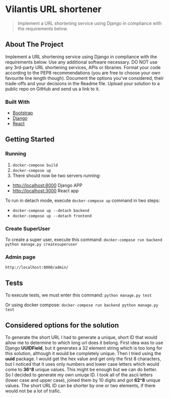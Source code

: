# Vilantis URL shortener
> Implement a URL shortening service using Django in compliance with the requirements below.

## About The Project

Implement a URL shortening service using Django in compliance with the requirements below. Use any additional software necessary. DO NOT use any 3rd-party URL shortening services, APIs or libraries. Format your code according to the PEP8 recommendations (you are free to choose your own favourite line length though). Document the options you've considered, their trade-offs and your decisions in the Readme file. Upload your solution to a public repo on GitHub and send us a link to it.

### Built With
* [Bootstrap](https://getbootstrap.com)
* [Django](https://www.djangoproject.com/)
* [React](https://reactjs.org/)

## Getting Started

### Running

1. `docker-compose build`
1. `docker-compose up`
1. There should now be two servers running:
  - [http://localhost:8000](http://localhost:8000) Django APP
  - [http://localhost:3000](http://localhost:3000) React app

To run in detach mode, execute `docker-compose up` command in two steps:
- `docker-compose up --detach backend`
- `docker-compose up --detach frontend`

### Create SuperUser
To create a super user, execute this command:
```docker-compose run backend python manage.py createsuperuser```

### Admin page
`http://localhost:8000/admin/`

## Tests

To execute tests, we must enter this command:
`python manage.py test`

Or using docker compose:
`docker-compose run backend python manage.py test`

## Considered options for the solution

To generate the short URL I had to generate a unique, short ID that would allow me to determine to which long url does it belong. First idea was to use Django **UUIDField**, but it generates a 32 element string which is too long for this solution, although it would be completely unique. Then I tried using the **uuid** package. I would get the hex value and get only the first 8 characters, but I noticed that it uses only numbers and lower case letters which would come to **36^8** unique values. This might be enough but we can do better. So I decided to generate my own uniuqe ID. I took all of the ascii letters (lower case and upper case), joined them by 10 digits and got **62^8** unique values. The short URL ID can be shorter by one or two elements, if there would not be a lot of trafic.